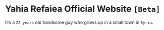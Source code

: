 # Yahia Refaiea Official Website `[Beta]`

I’m a `22 years` old handsome guy who grows up in a small town in `Syria`.
